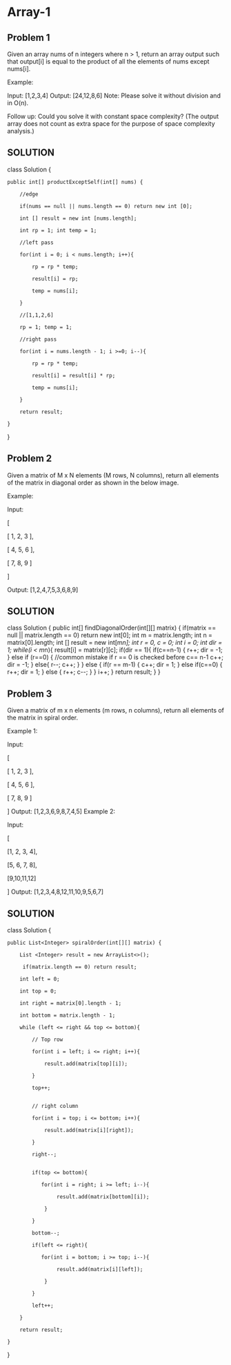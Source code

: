 # Array-1

## Problem 1

Given an array nums of n integers where n > 1, return an array output such that output[i] is equal to the product of all the elements of nums except nums[i].

Example:

Input: [1,2,3,4]
Output: [24,12,8,6]
Note: Please solve it without division and in O(n).

Follow up:
Could you solve it with constant space complexity? (The output array does not count as extra space for the purpose of space complexity analysis.)
## SOLUTION
class Solution {

    public int[] productExceptSelf(int[] nums) {

        //edge

        if(nums == null || nums.length == 0) return new int [0];

        int [] result = new int [nums.length];

        int rp = 1; int temp = 1;

        //left pass

        for(int i = 0; i < nums.length; i++){

            rp = rp * temp;

            result[i] = rp;

            temp = nums[i];

        }

        //[1,1,2,6]

        rp = 1; temp = 1;

        //right pass 

        for(int i = nums.length - 1; i >=0; i--){

            rp = rp * temp;

            result[i] = result[i] * rp;

            temp = nums[i];

        }

        return result;

    }

}

## Problem 2

Given a matrix of M x N elements (M rows, N columns), return all elements of the matrix in diagonal order as shown in the below image.

Example:

Input:

[

[ 1, 2, 3 ],

[ 4, 5, 6 ],

[ 7, 8, 9 ]

]

Output: [1,2,4,7,5,3,6,8,9]
## SOLUTION
class Solution {
  public int[] findDiagonalOrder(int[][] matrix) {
      if(matrix == null || matrix.length == 0) return new int[0];
      int m = matrix.length;
      int n = matrix[0].length;
      int [] result = new int[m*n];
      int r = 0, c = 0;
      int i = 0;
      int dir = 1;
      while(i < m*n){
          result[i] = matrix[r][c];
          if(dir == 1){
              if(c==n-1) {
                  r++;
                  dir = -1;
              } else if (r==0) {
  //common mistake if r == 0 is checked before c== n-1
                  c++;
                  dir = -1;
              } else{
                  r--;
                  c++;
              }
          } else {
              if(r == m-1) {
                  c++;
                  dir = 1;
              } else if(c==0) {
                  r++;
                  dir = 1;
              } else {
                  r++; c--;
              }
          }
          i++;
      }
      return result;
  }
}
## Problem 3
Given a matrix of m x n elements (m rows, n columns), return all elements of the matrix in spiral order.

Example 1:

Input:

[

[ 1, 2, 3 ],

[ 4, 5, 6 ],

[ 7, 8, 9 ]

]
Output: [1,2,3,6,9,8,7,4,5]
Example 2:

Input:

[

[1, 2, 3, 4],

[5, 6, 7, 8],

[9,10,11,12]

]
Output: [1,2,3,4,8,12,11,10,9,5,6,7]
## SOLUTION
class Solution {

    public List<Integer> spiralOrder(int[][] matrix) {

        List <Integer> result = new ArrayList<>();

         if(matrix.length == 0) return result;

        int left = 0;

        int top = 0;

        int right = matrix[0].length - 1;

        int bottom = matrix.length - 1;

        while (left <= right && top <= bottom){

            // Top row 

            for(int i = left; i <= right; i++){

                result.add(matrix[top][i]);

            }

            top++;


            // right column 

            for(int i = top; i <= bottom; i++){

                result.add(matrix[i][right]);

            }

            right--;


            if(top <= bottom){

               for(int i = right; i >= left; i--){

                    result.add(matrix[bottom][i]);

                } 

            }

            bottom--;

            if(left <= right){

               for(int i = bottom; i >= top; i--){

                    result.add(matrix[i][left]);

                }  

            }

            left++;

        }

        return result;

    }

}